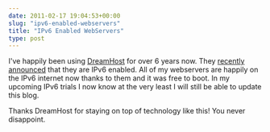 ```yaml
---
date: 2011-02-17 19:04:53+00:00
slug: "ipv6-enabled-webservers"
title: "IPv6 Enabled WebServers"
type: post
---
```


I've happily been using
[DreamHost](http://www.dreamhost.com/redir.cgi?ad=rewards%7C71008) for over 6
years now. They [recently
announced](http://blog.dreamhost.com/2011/02/03/ipv6-now-available-from-dreamhost/)
that they are IPv6 enabled. All of my webservers are happily on the IPv6
internet now thanks to them and it was free to boot. In my upcoming IPv6 trials
I now know at the very least I will still be able to update this blog.

Thanks DreamHost for staying on top of technology like this! You never
disappoint.
